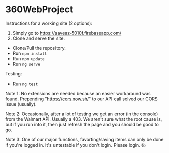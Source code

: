 # 360WebProject
Instructions for a working site (2 options):
1. Simply go to https://saveaz-5010f.firebaseapp.com/
2. Clone and serve the site.
 * Clone/Pull the repository.
 * Run `npm install`
 * Run `npm update`
 * Run `ng serve`

Testing:
 * Run `ng test`

Note 1: No extensions are needed because an easier workaround was found. Prepending "https://cors.now.sh/" to our API call solved our CORS issue (usually). 

Note 2: Occasionally, after a lot of testing we get an error (in the console) from the Walmart API. Usually a 403. We aren't sure what the root cause is, but if you run into it, then just refresh the page and you should be good to go.

Note 3: One of our major functions, favorting/saving items can only be done if you're logged in. It's untestable if you don't login. Please login. :+1:
